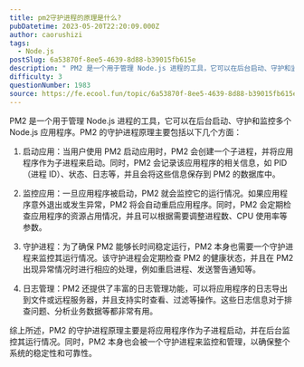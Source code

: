 ```yaml
---
title: pm2守护进程的原理是什么?
pubDatetime: 2023-05-20T22:20:09.000Z
author: caorushizi
tags:
  - Node.js
postSlug: 6a53870f-8ee5-4639-8d88-b39015fb615e
description: " PM2 是一个用于管理 Node.js 进程的工具，它可以在后台启动、守护和监控多个 Node.js 应用程序。PM2 的守护进程原理主要包括以下几个方面： 启动应用：当用户使用 PM2 启动应用时，PM2 会创建一个子进程，并将应用程序作为子进程来启动。同时，PM2 会记录该应用程序的相关信息，如 PID（进程 ID）、状态、日志等，并且会将这些信息保存到 PM2 的数据库中。 监控应用：一旦"
difficulty: 3
questionNumber: 1983
source: https://fe.ecool.fun/topic/6a53870f-8ee5-4639-8d88-b39015fb615e
---
```


PM2 是一个用于管理 Node.js 进程的工具，它可以在后台启动、守护和监控多个 Node.js 应用程序。PM2 的守护进程原理主要包括以下几个方面：

1. 启动应用：当用户使用 PM2 启动应用时，PM2 会创建一个子进程，并将应用程序作为子进程来启动。同时，PM2 会记录该应用程序的相关信息，如 PID（进程 ID）、状态、日志等，并且会将这些信息保存到 PM2 的数据库中。

2. 监控应用：一旦应用程序被启动，PM2 就会监控它的运行情况。如果应用程序意外退出或发生异常，PM2 将会自动重启应用程序。同时，PM2 会定期检查应用程序的资源占用情况，并且可以根据需要调整进程数、CPU 使用率等参数。

3. 守护进程：为了确保 PM2 能够长时间稳定运行，PM2 本身也需要一个守护进程来监控其运行情况。该守护进程会定期检查 PM2 的健康状态，并且在 PM2 出现异常情况时进行相应的处理，例如重启进程、发送警告通知等。

4. 日志管理：PM2 还提供了丰富的日志管理功能，可以将应用程序的日志导出到文件或远程服务器，并且支持实时查看、过滤等操作。这些日志信息对于排查问题、分析业务数据等都非常有用。

综上所述，PM2 的守护进程原理主要是将应用程序作为子进程启动，并在后台监控其运行情况。同时，PM2 本身也会被一个守护进程来监控和管理，以确保整个系统的稳定性和可靠性。

